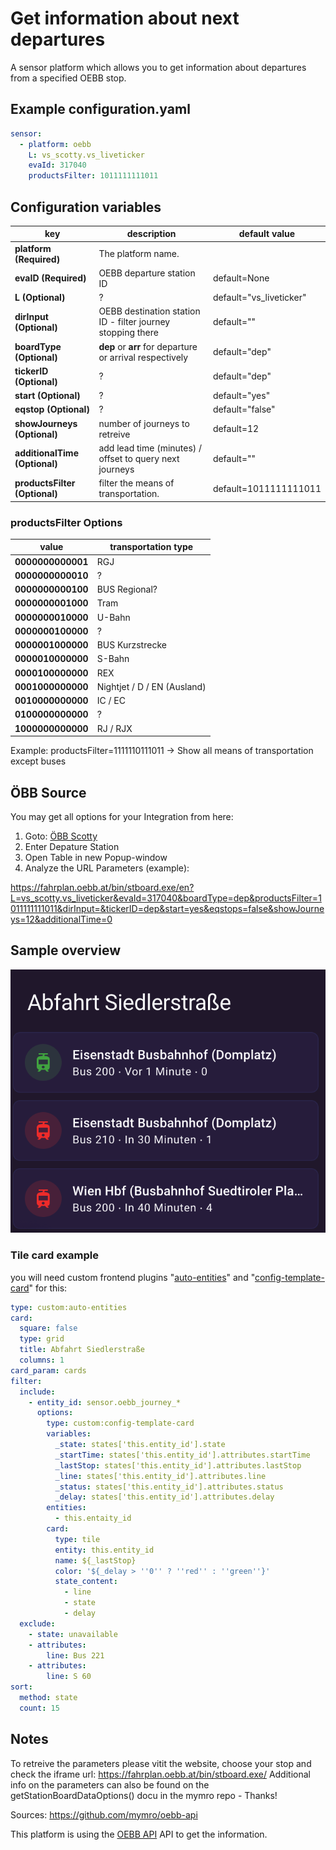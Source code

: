

# Get information about next departures

A sensor platform which allows you to get information about departures from a specified OEBB stop.






## Example configuration.yaml

```yaml
sensor:
  - platform: oebb
    L: vs_scotty.vs_liveticker
    evaId: 317040
    productsFilter: 1011111111011
```

## Configuration variables

key | description | default value
-- | -- | --
**platform (Required)** | The platform name. 
**evaID (Required)** | OEBB departure station ID | default=None
**L (Optional)**| ? | default="vs_liveticker"
**dirInput (Optional)** | OEBB destination station ID - filter journey stopping there | default=""
**boardType (Optional)** | **dep** or **arr** for departure or arrival respectively | default="dep"
**tickerID (Optional)** | ? | default="dep"
**start (Optional)** | ? | default="yes"
**eqstop (Optional)** | ? | default="false"
**showJourneys (Optional)** | number of journeys to retreive | default=12
**additionalTime (Optional)** | add lead time (minutes) / offset to query next journeys | default=""
**productsFilter (Optional)** | filter the means of transportation. | default=1011111111011

### productsFilter Options

value | transportation type
-- | --
**0000000000001** | RGJ
**0000000000010** | ?
**0000000000100** | BUS Regional?
**0000000001000** | Tram
**0000000010000** | U-Bahn
**0000000100000** | ?
**0000001000000** | BUS Kurzstrecke
**0000010000000** | S-Bahn
**0000100000000** | REX
**0001000000000** | Nightjet / D / EN (Ausland)
**0010000000000** | IC / EC
**0100000000000** | ?
**1000000000000** | RJ / RJX

Example: productsFilter=1111110111011 → Show all means of transportation except buses

## ÖBB Source
You may get all options for your Integration from here:
1. Goto: [ÖBB Scotty](https://fahrplan.oebb.at/bin/stboard.exe/en?protocol=https:&)
2. Enter Depature Station
3. Open Table in new Popup-window
4. Analyze the URL Parameters (example):

https://fahrplan.oebb.at/bin/stboard.exe/en?L=vs_scotty.vs_liveticker&evaId=317040&boardType=dep&productsFilter=1011111111011&dirInput=&tickerID=dep&start=yes&eqstops=false&showJourneys=12&additionalTime=0


## Sample overview

![Sample overview](overview.png)

### Tile card example
you will need custom frontend plugins "[auto-entities](https://github.com/thomasloven/lovelace-auto-entities)" and "[config-template-card](https://github.com/iantrich/config-template-card)" for this:

```yaml
type: custom:auto-entities
card:
  square: false
  type: grid
  title: Abfahrt Siedlerstraße
  columns: 1
card_param: cards
filter:
  include:
    - entity_id: sensor.oebb_journey_*
      options:
        type: custom:config-template-card
        variables:
          _state: states['this.entity_id'].state
          _startTime: states['this.entity_id'].attributes.startTime
          _lastStop: states['this.entity_id'].attributes.lastStop
          _line: states['this.entity_id'].attributes.line
          _status: states['this.entity_id'].attributes.status
          _delay: states['this.entity_id'].attributes.delay
        entities:
          - this.entaity_id
        card:
          type: tile
          entity: this.entity_id
          name: ${_lastStop}
          color: '${_delay > ''0'' ? ''red'' : ''green''}'
          state_content:
            - line
            - state
            - delay
  exclude:
    - state: unavailable
    - attributes:
        line: Bus 221
    - attributes:
        line: S 60
sort:
  method: state
  count: 15
```

## Notes

To retreive the parameters please vitit the website, choose your stop and check the iframe url:
https://fahrplan.oebb.at/bin/stboard.exe/
Additional info on the parameters can also be found on the getStationBoardDataOptions() docu in the mymro repo - Thanks!

Sources: 
https://github.com/mymro/oebb-api

This platform is using the [OEBB API]([https://fahrplan.oebb.at/bin/stboard.exe/]) API to get the information.

